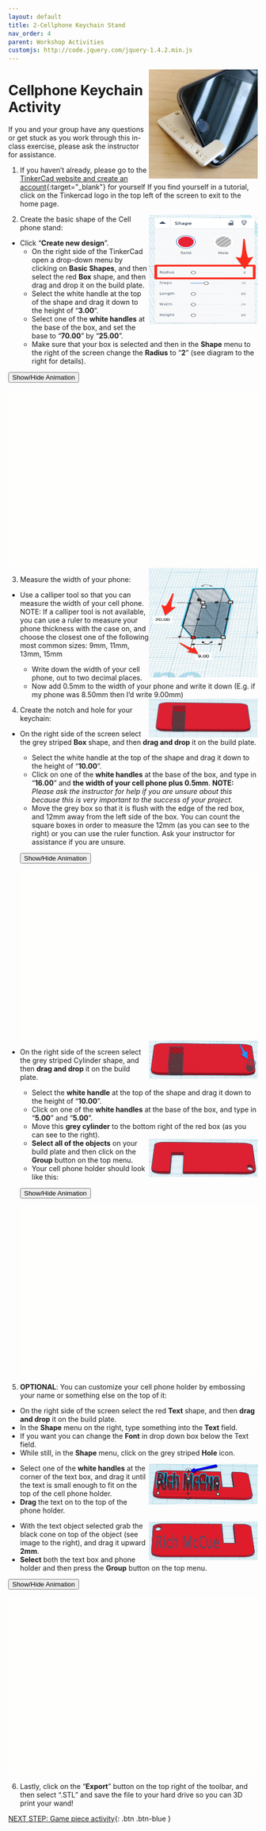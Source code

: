 ```yaml
---
layout: default
title: 2-Cellphone Keychain Stand
nav_order: 4
parent: Workshop Activities
customjs: http://code.jquery.com/jquery-1.4.2.min.js
---
```

<img src="images/tinkercad-phone-01.png" style="float:right;width:220px;height:220px;" alt="visual representation of keychain stand">

# Cellphone Keychain Activity 

If you and your group have any questions or get stuck as you work through this in-class exercise, please ask the instructor for assistance.  

1. If you haven’t already, please go to the [TinkerCad website and create an account](http://tinkercad.com){:target="_blank"} for yourself  If you find yourself in a tutorial, click on the Tinkercad logo in the top left of the screen to exit to the home page.

    <img src="images/tinkercad-phone-02.png" style="float:right;width:220px;height:220px;" alt="radius editing menu">

2. Create the basic shape of the Cell phone stand:
 - Click “**Create new design**”.
    - On the right side of the TinkerCad open a drop-down menu by clicking on **Basic Shapes**, and then select the red **Box** shape, and then drag and drop it on the build plate. 
    - Select the white handle at the top of the shape and drag it down to the height of “**3.00**”.
    - Select one of the **white handles** at the base of the box, and set the base to “**70.00**” by “**25.00**”.
    - Make sure that your box is selected and then in the **Shape** menu to the right of the screen change the **Radius** to “**2**” (see diagram to the right for details).

 <button onclick="toggle('gif1')">Show/Hide Animation</button>
 <div id="gif1">
 <img src="images/tinkercad-phone-03.gif">
 </div>

  <img src="images/tinkercad-phone-04.png" style="float:right;width:220px;height:220px;" alt="measurements">

3. Measure the width of your phone:
 - Use a calliper tool so that you can measure the width of your cell phone. NOTE: If a calliper tool is not available, you can use a ruler to measure your phone thickness with the case on, and choose the closest one of the following most common sizes: 9mm, 11mm, 13mm, 15mm
    - Write down the width of your cell phone, out to two decimal places.
    - Now add 0.5mm to the width of your phone and write it down (E.g. if my phone was 8.50mm then I’d write 9.00mm)

    <img src="images/tinkercad-phone-05.png" style="float:right;width:220px;" alt="phone with grey box inserted">

4. Create the notch and hole for your keychain:
  - On the right side of the screen select the grey striped **Box** shape, and then **drag and drop** it on the build plate. 
    - Select the white handle at the top of the shape and drag it down to the height of “**10.00**”.
    - Click on one of the **white handles** at the base of the box, and type in “**16.00**” and **the width of your cell phone plus 0.5mm**. **NOTE:** _Please ask the instructor for help if you are unsure about this because this is very important to the success of your project._
    - Move the grey box so that it is flush with the edge of the red box, and 12mm away from the left side of the box. You can count the square boxes in order to measure the 12mm (as you can see to the right) or you can use the ruler function. Ask your instructor for assistance if you are unsure.

    <button onclick="toggle('gif2')">Show/Hide Animation</button>
    <div id="gif2">
    <img src="images/tinkercad-phone-06.gif">
    </div>
    
    <img src="images/tinkercad-phone-07.png" style="float:right;width:220px;" alt="grey box and cylinder">

 - On the right side of the screen select the grey striped Cylinder shape, and then **drag and drop** it on the build plate. 
       
    - Select the **white handle** at the top of the shape and drag it down to the height of “**10.00**”.
    - Click on one of the **white handles** at the base of the box, and type in “**5.00**” and “**5.00**”. 
    - Move this **grey cylinder** to the bottom right of the red box (as you can see to the right).

    <img src="images/tinkercad-phone-08.png" style="float:right;width:220px;" alt="phone with objects grouped together">

    - **Select all of the objects** on your build plate and then click on the **Group** button on the top menu.
    - Your cell phone holder should look like this:

    <button onclick="toggle('gif3')">Show/Hide Animation</button>
    <div id="gif3">
    <img src="images/tinkercad-phone-09.gif">
    </div>

5. **OPTIONAL**: You can customize your cell phone holder by embossing your name or something else on the top of it:
 - On the right side of the screen select the red **Text** shape, and then **drag and drop** it on the build plate. 
 - In the **Shape** menu on the right, type something into the **Text** field. 
 - If you want you can change the **Font** in drop down box below the Text field.
 - While still, in the **Shape** menu, click on the grey striped **Hole** icon.

 <img src="images/tinkercad-phone-10.png" style="float:right;width:220px;" alt="text inserted">

 - Select one of the **white handles** at the corner of the text box, and drag it until the text is small enough to fit on the top of the cell phone holder. 
 - **Drag** the text on to the top of the phone holder.

 <img src="images/tinkercad-phone-11.png" style="float:right;width:220px;" alt="text grouped together on case">

 - With the text object selected grab the black cone on top of the object (see image to the right), and drag it upward **2mm**.
 - **Select** both the text box and phone holder and then press the **Group** button on the top menu.

 <button onclick="toggle('gif4')">Show/Hide Animation</button>
 <div id="gif4">
 <img src="images/tinkercad-phone-12.gif">
 </div>

6. Lastly, click on the “**Export**” button on the top right of the toolbar, and then select “.STL” and save the file to your hard drive so you can 3D print your wand!

<script>  

    function toggle(input) {
        var x = document.getElementById(input);
        if (x.style.display === "none") {
            x.style.display = "block";
        } else {
            x.style.display = "none";
        }
    }
</script>

[NEXT STEP: Game piece activity](3-game-activity.html){: .btn .btn-blue }
